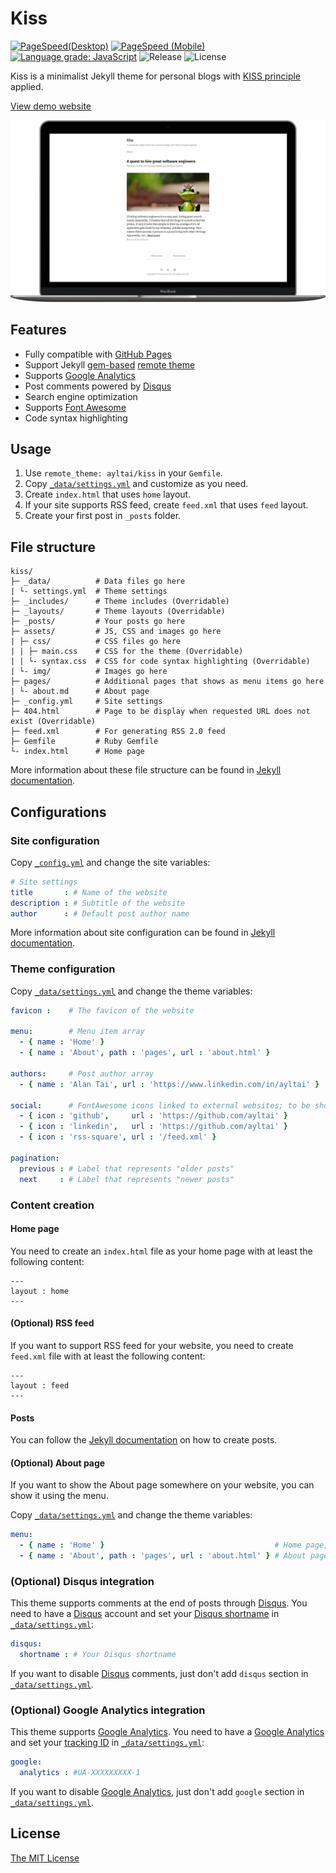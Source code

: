# Kiss

[![PageSpeed(Desktop)](https://img.shields.io/badge/PageSpeed%20(Desktop)-100-success.svg?style=flat)](https://developers.google.com/speed/pagespeed/insights/?url=https%3A%2F%2Fayltai.github.io%2Fkiss&tab=desktop)
[![PageSpeed (Mobile)](https://img.shields.io/badge/PageSpeed%20(Mobile)-98-success.svg?style=flat)](https://developers.google.com/speed/pagespeed/insights/?url=https%3A%2F%2Fayltai.github.io%2Fkiss&tab=mobile)
[![Language grade: JavaScript](https://img.shields.io/lgtm/grade/javascript/g/ayltai/kiss.svg?logo=lgtm&logoWidth=18)](https://lgtm.com/projects/g/ayltai/kiss/context:javascript)
![Release](https://img.shields.io/github/release/ayltai/kiss.svg?style=flat)
![License](https://img.shields.io/github/license/ayltai/kiss.svg?style=flat)

Kiss is a minimalist Jekyll theme for personal blogs with [KISS principle](https://en.wikipedia.org/wiki/KISS_principle) applied.

[View demo website](https://ayltai.github.io/kiss)

![Screenshot](screenshot.png "Screenshot")

## Features

* Fully compatible with [GitHub Pages](https://pages.github.com/)
* Support Jekyll [gem-based](https://jekyllrb.com/docs/themes/#understanding-gem-based-themes) [remote theme](https://github.blog/2017-11-29-use-any-theme-with-github-pages/)
* Supports [Google Analytics](https://analytics.google.com/analytics/web/)
* Post comments powered by [Disqus](https://disqus.com/)
* Search engine optimization
* Supports [Font Awesome](https://fontawesome.com/)
* Code syntax highlighting

## Usage

1. Use `remote_theme: ayltai/kiss` in your `Gemfile`.
2. Copy [`_data/settings.yml`](blob/master/_data/settings.yml) and customize as you need.
3. Create `index.html` that uses `home` layout.
4. If your site supports RSS feed, create `feed.xml` that uses `feed` layout.
5. Create your first post in `_posts` folder.

## File structure

```
kiss/
├─ _data/          # Data files go here
| └- settings.yml  # Theme settings
├─ _includes/      # Theme includes (Overridable)
├─ _layouts/       # Theme layouts (Overridable)
├─ _posts/         # Your posts go here
├─ assets/         # JS, CSS and images go here
| ├─ css/          # CSS files go here
| | ├─ main.css    # CSS for the theme (Overridable)
| | └- syntax.css  # CSS for code syntax highlighting (Overridable)
| └- img/          # Images go here
├─ pages/          # Additional pages that shows as menu items go here
| └- about.md      # About page
├─ _config.yml     # Site settings
├─ 404.html        # Page to be display when requested URL does not exist (Overridable)
├─ feed.xml        # For generating RSS 2.0 feed
├─ Gemfile         # Ruby Gemfile
└- index.html      # Home page
```

More information about these file structure can be found in [Jekyll documentation](https://jekyllrb.com/docs/structure/).

## Configurations

### Site configuration

Copy [`_config.yml`](blob/master/_config.yml) and change the site variables:

```yml
# Site settings
title       : # Name of the website
description : # Subtitle of the website
author      : # Default post author name
```

More information about site configuration can be found in [Jekyll documentation](https://jekyllrb.com/docs/configuration/).

### Theme configuration

Copy [`_data/settings.yml`](blob/master/_data/settings.yml) and change the theme variables:

```yml
favicon :    # The favicon of the website

menu:        # Menu item array
  - { name : 'Home' }
  - { name : 'About', path : 'pages', url : 'about.html' }

authors:     # Post author array
  - { name : 'Alan Tai', url : 'https://www.linkedin.com/in/ayltai' }

social:      # FontAwesome icons linked to external websites; to be shown in footer
  - { icon : 'github',     url : 'https://github.com/ayltai' }
  - { icon : 'linkedin',   url : 'https://github.com/ayltai' }
  - { icon : 'rss-square', url : '/feed.xml' }

pagination:
  previous : # Label that represents "older posts"
  next     : # Label that represents "newer posts"

```

### Content creation

#### Home page

You need to create an `index.html` file as your home page with at least the following content:

```
---
layout : home
---
```

#### (Optional) RSS feed

If you want to support RSS feed for your website, you need to create `feed.xml` file with at least the following content:

```
---
layout : feed
---
```

#### Posts

You can follow the [Jekyll documentation](https://jekyllrb.com/docs/posts/) on how to create posts.

#### (Optional) About page

If you want to show the About page somewhere on your website, you can show it using the menu.

Copy [`_data/settings.yml`](blob/master/_data/settings.yml) and change the theme variables:

```yml
menu:
  - { name : 'Home' }                                      # Home page, the path is [Base URL]
  - { name : 'About', path : 'pages', url : 'about.html' } # About page, the path is [Base URL]/pages/about.html
```

### (Optional) Disqus integration

This theme supports comments at the end of posts through [Disqus](https://disqus.com/). You need to have a [Disqus](https://disqus.com/) account and set your [Disqus shortname](https://help.disqus.com/customer/portal/articles/466208) in [`_data/settings.yml`](blob/master/_data/settings.yml):

```yml
disqus:
  shortname : # Your Disqus shortname
```

If you want to disable [Disqus](https://disqus.com/) comments, just don't add `disqus` section in [`_data/settings.yml`](blob/master/_data/settings.yml).

### (Optional) Google Analytics integration

This theme supports [Google Analytics](https://analytics.google.com/analytics/web/). You need to have a [Google Analytics](https://analytics.google.com/analytics/web/) and set your [tracking ID](https://support.google.com/analytics/answer/1008080?visit_id=636988589985352940-1664182305&rd=1#GAID) in [`_data/settings.yml`](blob/master/_data/settings.yml):

```yml
google:
  analytics : #UA-XXXXXXXXX-1
```

If you want to disable [Google Analytics](https://analytics.google.com/analytics/web/), just don't add `google` section in [`_data/settings.yml`](blob/master/_data/settings.yml).

## License

[The MIT License](blob/master/LICENSE)
